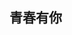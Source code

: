 <!DOCTYPE html>
<html>
  <head>
     <title>we rock the world</title>
  </head>
  <body>
      <h2>青春有你</h2>
  </body>
</html>
